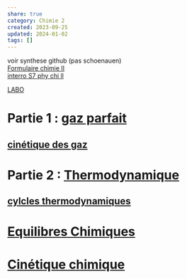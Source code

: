 ```yaml
---  
share: true  
category: Chimie 2  
created: 2023-09-25  
updated: 2024-01-02  
tags: []  
---  
```

  
voir synthese github (pas schoenauen)  
[Formulaire chimie II](Formulaire%20chimie%20II.md)  
[interro S7 phy chi ll](interro%20S7%20phy%20chi%20ll.md)  
  
[LABO](LABO.md)  
  
# Partie 1 : [gaz parfait](gaz%20parfait.md)  
## [cinétique des gaz](cin%C3%A9tique%20des%20gaz.md)  
  
# Partie 2 : [Thermodynamique](Thermodynamique.md)  
## [cylcles thermodynamiques](cylcles%20thermodynamiques.md)  
  
# [Equilibres Chimiques](Equilibres%20Chimiques.md)  
  
# [Cinétique chimique](Cin%C3%A9tique%20chimique.md)  
